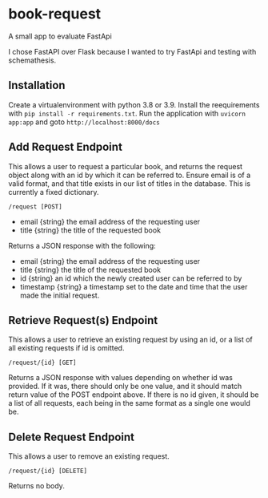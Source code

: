 # book-request

A small app to evaluate FastApi

I chose FastAPI over Flask because I wanted to try FastApi and testing with schemathesis.

## Installation
Create a virtualenvironment with python 3.8 or 3.9.
Install the reequirements with `pip install -r requirements.txt`.
Run the application with `uvicorn app:app` and goto `http://localhost:8000/docs`

## Add Request Endpoint
This allows a user to request a particular book, and returns the request object along with an id
by which it can be referred to. Ensure email is of a valid format, and that title exists in our
list of titles in the database. This is currently a fixed dictionary.

`/request [POST]`

- email {string} the email address of the requesting user
- title {string} the title of the requested book

Returns a JSON response with the following:
- email {string} the email address of the requesting user
- title {string} the title of the requested book
- id {string} an id which the newly created user can be referred to by
- timestamp {string} a timestamp set to the date and time that the user made the initial request.

## Retrieve Request(s) Endpoint
This allows a user to retrieve an existing request by using an id, or a list of all existing requests
if id is omitted.

`/request/{id} [GET]`

Returns a JSON response with values depending on whether id was provided. If it was, there
should only be one value, and it should match return value of the POST endpoint above. If there
is no id given, it should be a list of all requests, each being in the same format as a single one
would be.

## Delete Request Endpoint
This allows a user to remove an existing request.

`/request/{id} [DELETE]`

Returns no body.
